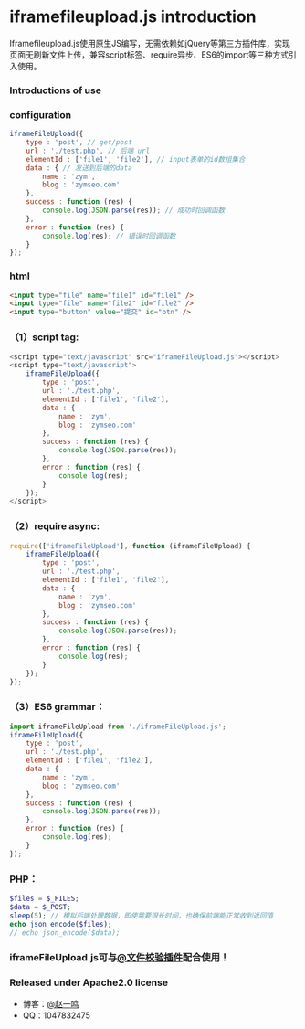 # iframefileupload.js introduction

Iframefileupload.js使用原生JS编写，无需依赖如jQuery等第三方插件库，实现页面无刷新文件上传，兼容script标签、require异步、ES6的import等三种方式引入使用。

### Introductions of use

### configuration
``` javascript
iframeFileUpload({
	type : 'post', // get/post
	url : './test.php', // 后端 url
	elementId : ['file1', 'file2'], // input表单的id数组集合
	data : { // 发送到后端的data
		name : 'zym',
		blog : 'zymseo.com'
	},
	success : function (res) {
		console.log(JSON.parse(res)); // 成功时回调函数
	},
	error : function (res) {
		console.log(res); // 错误时回调函数
	}
});
```

### html

``` html
<input type="file" name="file1" id="file1" />
<input type="file" name="file2" id="file2" />
<input type="button" value="提交" id="btn" />
```

### （1）script tag:

``` javascript
<script type="text/javascript" src="iframeFileUpload.js"></script>
<script type="text/javascript">
	iframeFileUpload({
		type : 'post',
		url : './test.php',
		elementId : ['file1', 'file2'],
		data : {
			name : 'zym',
			blog : 'zymseo.com'
		},
		success : function (res) {
			console.log(JSON.parse(res));
		},
		error : function (res) {
			console.log(res);
		}
	});
</script>
```
### （2）require async:
``` javascript
require(['iframeFileUpload'], function (iframeFileUpload) {
	iframeFileUpload({
		type : 'post',
		url : './test.php',
		elementId : ['file1', 'file2'],
		data : {
			name : 'zym',
			blog : 'zymseo.com'
		},
		success : function (res) {
			console.log(JSON.parse(res));
		},
		error : function (res) {
			console.log(res);
		}
	});
});
```
### （3）ES6 grammar：
``` javascript
import iframeFileUpload from './iframeFileUpload.js';
iframeFileUpload({
	type : 'post',
	url : './test.php',
	elementId : ['file1', 'file2'],
	data : {
		name : 'zym',
		blog : 'zymseo.com'
	},
	success : function (res) {
		console.log(JSON.parse(res));
	},
	error : function (res) {
		console.log(res);
	}
});
```
### PHP：
``` php
$files = $_FILES;
$data = $_POST;
sleep(5); // 模拟后端处理数据，即使需要很长时间，也确保前端能正常收到返回值
echo json_encode($files); 
// echo json_encode($data); 
```
### iframeFileUpload.js可与[@文件校验插件](https://github.com/zymseo/validateFileUpload)配合使用！
### Released under Apache2.0 license
- 博客：[@赵一鸣](http://www.zymseo.com)
- QQ：1047832475